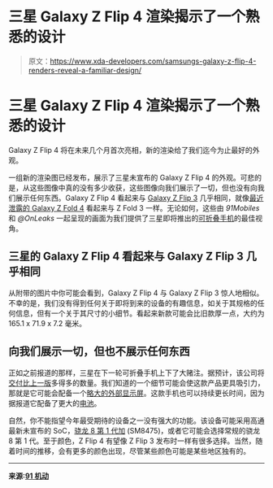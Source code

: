 # 三星 Galaxy Z Flip 4 渲染揭示了一个熟悉的设计

> 原文：<https://www.xda-developers.com/samsungs-galaxy-z-flip-4-renders-reveal-a-familiar-design/>

# 三星 Galaxy Z Flip 4 渲染揭示了一个熟悉的设计

Galaxy Z Flip 4 将在未来几个月首次亮相，新的渲染给了我们迄今为止最好的外观。

一组新的渲染图已经发布，展示了三星未宣布的 Galaxy Z Flip 4 的外观。可悲的是，从这些图像中真的没有多少收获，这些图像向我们展示了一切，但也没有向我们展示任何东西。Galaxy Z Flip 4 看起来与 [Galaxy Z Flip 3](https://www.xda-developers.com/samsung-galaxy-z-flip-3/) 几乎相同，就像[最近泄露的 Galaxy Z Fold 4](https://www.xda-developers.com/galaxy-z-fold-4-leaked-renders/) 看起来与 Z Fold 3 一样。无论如何，这些由 *91Mobiles* 和 *@OnLeaks* 一起呈现的画面为我们提供了三星即将推出的[可折叠手机](https://www.xda-developers.com/best-foldable-phones/)的最佳视角。

## 三星的 Galaxy Z Flip 4 看起来与 Galaxy Z Flip 3 几乎相同

从附带的图片中你可能会看到，Galaxy Z Flip 4 与 Galaxy Z Flip 3 惊人地相似。不幸的是，我们没有得到任何关于即将到来的设备的有趣信息，如关于其规格的任何信息，但有一个关于其尺寸的小细节。看起来新款可能会比旧款厚一点，大约为 165.1 x 71.9 x 7.2 毫米。

## 向我们展示一切，但也不展示任何东西

正如之前报道的那样，三星在下一轮可折叠手机上下了大赌注。据预计，该公司将[交付比上一版](https://www.xda-developers.com/samsung-galaxy-z-flip-4-display-panels/)多得多的数量。我们知道的一个细节可能会使这款产品更具吸引力，那就是它可能会配备一个[略大的外部显示屏](https://www.xda-developers.com/samsung-galaxy-z-flip-4-sources-larger-external-display/)。这款手机也可以持续更长时间，因为据报道它配备了更大的[电池](https://www.xda-developers.com/galaxy-fold-4-could-pack-bigger-battery/)。

自然，你不能指望今年最受期待的设备之一没有强大的功能。该设备可能采用高通最新未宣布的 SoC，[骁龙 8 第 1 代加](https://www.xda-developers.com/galaxy-flip-4-fold-4-color-options-leak-snapdragon-8-gen-1-plus/) (SM8475)，或者它可能会选择常规的骁龙 8 第 1 代。至于颜色，Z Flip 4 有望像 Z Flip 3 发布时一样有很多选择。当然，随着时间的推移，会有更多的颜色出现，尽管某些颜色可能是某些地区独有的。

* * *

**来源:[91 机动](https://www.91mobiles.com/hub/samsung-galaxy-z-flip-4-design-renders-exclusive/)**
